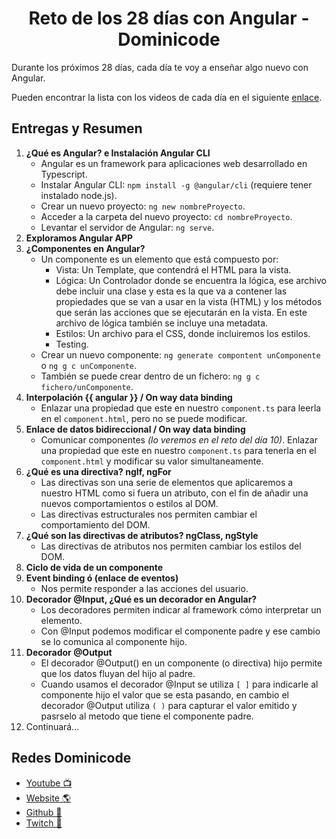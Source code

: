 <h1 align="center">Reto de los 28 días con Angular - Dominicode</h1>

Durante los próximos 28 días, cada día te voy a enseñar algo nuevo con Angular.

Pueden encontrar la lista con los videos de cada día en el siguiente [enlace](https://www.youtube.com/watch?v=8Fwwhjt3jjE&list=PL_9MDdjVuFjFBed4Eor5qj1T0LLahl4z0).

## Entregas y Resumen

1. **¿Qué es Angular? e Instalación Angular CLI**
   - Angular es un framework para aplicaciones web desarrollado en Typescript.
   - Instalar Angular CLI: `npm install -g @angular/cli` (requiere tener instalado node.js).
   - Crear un nuevo proyecto: `ng new nombreProyecto`.
   - Acceder a la carpeta del nuevo proyecto: `cd nombreProyecto`.
   - Levantar el servidor de Angular: `ng serve`.
2. **Exploramos Angular APP**
3. **¿Componentes en Angular?**
   - Un componente es un elemento que está compuesto por:
     - Vista: Un Template, que contendrá el HTML para la vista.
     - Lógica: Un Controlador donde se encuentra la lógica, ese archivo debe incluir una clase y esta es la que va a contener las propiedades que se van a usar en la vista (HTML) y los métodos que serán las acciones que se ejecutarán en la vista. En este archivo de lógica también se incluye una metadata.
     - Estilos: Un archivo para el CSS, donde incluiremos los estilos.
     - Testing.
   - Crear un nuevo componente: `ng generate compontent unComponente` o `ng g c unComponente`.
   - También se puede crear dentro de un fichero: `ng g c fichero/unComponente`.
4. **Interpolación {{ angular }} / On way data binding**
   - Enlazar una propiedad que este en nuestro `component.ts` para leerla en el `component.html`, pero no se puede modificar.
5. **Enlace de datos bidireccional / On way data binding**
   - Comunicar componentes _(lo veremos en el reto del día 10)_. Enlazar una propiedad que este en nuestro `component.ts` para tenerla en el `component.html` y modificar su valor simultaneamente.
6. **¿Qué es una directiva? ngIf, ngFor**
   - Las directivas son una serie de elementos que aplicaremos a nuestro HTML como si fuera un atributo, con el fin de añadir una nuevos comportamientos o estilos al DOM.
   - Las directivas estructurales nos permiten cambiar el comportamiento del DOM.
7. **¿Qué son las directivas de atributos? ngClass, ngStyle**
   - Las directivas de atributos nos permiten cambiar los estilos del DOM.
8. **Ciclo de vida de un componente**
9. **Event binding ó (enlace de eventos)**
   - Nos permite responder a las acciones del usuario.
10. **Decorador @Input, ¿Qué es un decorador en Angular?**
    - Los decoradores permiten indicar al framework cómo interpretar un elemento.
    - Con @Input podemos modificar el componente padre y ese cambio se lo comunica al componente hijo.
11. **Decorador @Output**
    - El decorador @Output() en un componente (o directiva) hijo permite que los datos fluyan del hijo al padre.
    - Cuando usamos el decorador @Input se utiliza `[ ]` para indicarle al componente hijo el valor que se esta pasando, en cambio el decorador @Output utiliza `( )` para capturar el valor emitido y pasrselo al metodo que tiene el componente padre.
12. Continuará...

## Redes Dominicode

- [Youtube 📺](https://www.youtube.com/c/DominiCode)
- [Website 🌎](https://dominicode.com)
- [Github 📂](https://github.com/domini-code)
- [Twitch 🎥](https://www.twitch.tv/dominicode_live)
